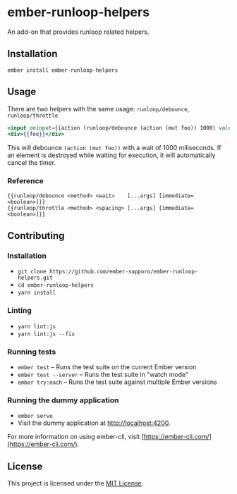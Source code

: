 ember-runloop-helpers
==============================================================================

An add-on that provides runloop related helpers.

Installation
------------------------------------------------------------------------------

```
ember install ember-runloop-helpers
```


Usage
------------------------------------------------------------------------------

There are two helpers with the same usage: `runloop/debounce`, `runloop/throttle`

``` hbs
<input oninput={{action (runloop/debounce (action (mut foo)) 1000) value='target.value'}}>
<div>{{foo}}</div>
```

This will debounce `(action (mut foo))` with a wait of 1000 miliseconds. If an element is destroyed while waiting for execution, it will automatically cancel the timer.

### Reference

```
{{runloop/debounce <method> <wait>    [...args] [immediate=<boolean>]}}
{{runloop/throttle <method> <spacing> [...args] [immediate=<boolean>]}}
```

Contributing
------------------------------------------------------------------------------

### Installation

* `git clone https://github.com/ember-sapporo/ember-runloop-helpers.git`
* `cd ember-runloop-helpers`
* `yarn install`

### Linting

* `yarn lint:js`
* `yarn lint:js --fix`

### Running tests

* `ember test` – Runs the test suite on the current Ember version
* `ember test --server` – Runs the test suite in "watch mode"
* `ember try:each` – Runs the test suite against multiple Ember versions

### Running the dummy application

* `ember serve`
* Visit the dummy application at [http://localhost:4200](http://localhost:4200).

For more information on using ember-cli, visit [https://ember-cli.com/](https://ember-cli.com/).

License
------------------------------------------------------------------------------

This project is licensed under the [MIT License](LICENSE.md).

